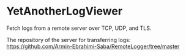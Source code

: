 # YetAnotherLogViewer
Fetch logs from a remote server over TCP, UDP, and TLS. 
 
The repository of the server for transferring logs: \
https://github.com/Armin-Ebrahimi-Saba/RemoteLogger/tree/master
